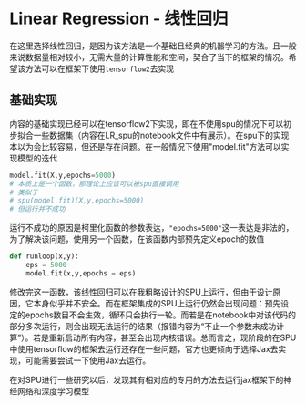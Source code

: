 # Linear Regression - 线性回归
在这里选择线性回归，是因为该方法是一个基础且经典的机器学习的方法。且一般来说数据量相对较小，无需大量的计算性能和空间，契合了当下的框架的情况。希望该方法可以在框架下使用`tensorflow2`去实现
## 基础实现
内容的基础实现已经可以在tensorflow2下实现，即在不使用spu的情况下可以初步拟合一些数据集（内容在LR_spu的notebook文件中有展示）。在spu下的实现本以为会比较容易，但还是存在问题。在一般情况下使用"model.fit"方法可以实现模型的迭代
```python
model.fit(X,y,epochs=5000)
# 本质上是一个函数，那理论上应该可以被spu直接调用
# 类似于
# spu(model.fit)(X,y,epochs=5000)
# 但运行并不成功
```
运行不成功的原因是柯里化函数的参数表达，`"epochs=5000"`这一表达是非法的，为了解决该问题，使用另一个函数，在该函数内部预先定义epoch的数值
```python
def runloop(x,y):
    eps = 5000
    model.fit(x,y,epochs = eps)
```
修改完这一函数，该线性回归可以在我粗略设计的SPU上运行，但由于设计原因，它本身似乎并不安全。而在框架集成的SPU上运行仍然会出现问题：预先设定的epochs数目不会生效，循环只会执行一轮。而若是在notebook中对该代码的部分多次运行，则会出现无法运行的结果（报错内容为“不止一个参数未成功计算”）。若是重新启动所有内容，甚至会出现内核错误。总而言之，现阶段的在SPU中使用tensorflow的框架去运行还存在一些问题，官方也更倾向于选择Jax去实现，可能需要尝试一下使用Jax去运行。

在对SPU进行一些研究以后，发现其有相对应的专用的方法去运行jax框架下的神经网络和深度学习模型

